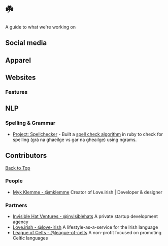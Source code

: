 # ☘️
A guide to what we're working on

## Social media
## Apparel
## Websites
### Features
## NLP
### Spelling & Grammar
- [Project: Spellchecker](https://github.com/love-irish/spellchecker) - Built a [spell check algorithm](http://norvig.com/spell-correct.html) in ruby to check for spelling (grá na ghaeilge vs gar na gheailge) using ngrams. 

## Contributors
[Back to Top](#contents)
### People
- [Myk Klemme - @mklemme](https://github.com/mklemme) Creator of Love.irish | Developer & designer
### Partners
- [Invisible Hat Ventures - @invisiblehats](https://github.com/invisiblehats) A private startup development agency
- [Love.irish - @love-irish](https://github.com/love-irish) A lifestyle-as-a-service for the Irish language
- [League of Celts - @league-of-celts](https://github.com/league-of-celts) A non-profit focused on promoting Celtic languages



